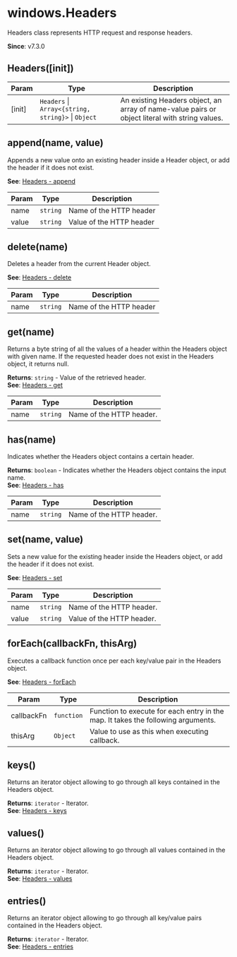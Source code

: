 
<a name="headers" id="headers"></a>

# windows.Headers
Headers class represents HTTP request and response headers.

**Since**: v7.3.0  


<a name="new-headers-new" id="new-headers-new"></a>

## Headers([init])

| Param | Type | Description |
| --- | --- | --- |
| [init] | `Headers` \| `Array<{string, string}>` \| `Object` | An existing Headers object, an array of name-value pairs or object literal with string values. |



<a name="headers-append" id="headers-append"></a>

## append(name, value)
Appends a new value onto an existing header inside a Header object, or add the header if it does not exist.

**See**: [Headers - append](https://developer.mozilla.org/en-US/docs/Web/API/Headers/append)  

| Param | Type | Description |
| --- | --- | --- |
| name | `string` | Name of the HTTP header |
| value | `string` | Value of the HTTP header |



<a name="headers-delete" id="headers-delete"></a>

## delete(name)
Deletes a header from the current Header object.

**See**: [Headers - delete](https://developer.mozilla.org/en-US/docs/Web/API/Headers/delete)  

| Param | Type | Description |
| --- | --- | --- |
| name | `string` | Name of the HTTP header |



<a name="headers-get" id="headers-get"></a>

## get(name)
Returns a byte string of all the values of a header within the Headers object with given name.
If the requested header does not exist in the Headers object, it returns null.

**Returns**: `string` - Value of the retrieved header.  
**See**: [Headers - get](https://developer.mozilla.org/en-US/docs/Web/API/Headers/get)  

| Param | Type | Description |
| --- | --- | --- |
| name | `string` | Name of the HTTP header. |



<a name="headers-has" id="headers-has"></a>

## has(name)
Indicates whether the Headers object contains a certain header.

**Returns**: `boolean` - Indicates whether the Headers object contains the input name.  
**See**: [Headers - has](https://developer.mozilla.org/en-US/docs/Web/API/Headers/has)  

| Param | Type | Description |
| --- | --- | --- |
| name | `string` | Name of the HTTP header. |



<a name="headers-set" id="headers-set"></a>

## set(name, value)
Sets a new value for the existing header inside the Headers object, or add the header if it does not exist.

**See**: [Headers - set](https://developer.mozilla.org/en-US/docs/Web/API/Headers/set)  

| Param | Type | Description |
| --- | --- | --- |
| name | `string` | Name of the HTTP header. |
| value | `string` | Value of the HTTP header. |



<a name="headers-foreach" id="headers-foreach"></a>

## forEach(callbackFn, thisArg)
Executes a callback function once per each key/value pair in the Headers object.

**See**: [Headers - forEach](https://developer.mozilla.org/en-US/docs/Web/API/Headers/forEach)  

| Param | Type | Description |
| --- | --- | --- |
| callbackFn | `function` | Function to execute for each entry in the map. It takes the following arguments. |
| thisArg | `Object` | Value to use as this when executing callback. |



<a name="headers-keys" id="headers-keys"></a>

## keys()
Returns an iterator object allowing to go through all keys contained in the Headers object.

**Returns**: `iterator` - Iterator.  
**See**: [Headers - keys](https://developer.mozilla.org/en-US/docs/Web/API/Headers/keys)  


<a name="headers-values" id="headers-values"></a>

## values()
Returns an iterator object allowing to go through all values contained in the Headers object.

**Returns**: `iterator` - Iterator.  
**See**: [Headers - values](https://developer.mozilla.org/en-US/docs/Web/API/Headers/values)  


<a name="headers-entries" id="headers-entries"></a>

## entries()
Returns an iterator object allowing to go through all key/value pairs contained in the Headers object.

**Returns**: `iterator` - Iterator.  
**See**: [Headers - entries](https://developer.mozilla.org/en-US/docs/Web/API/Headers/entries)  

  